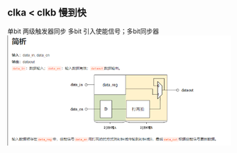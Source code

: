 ## clka < clkb 慢到快 ##
单bit 两级触发器同步
多bit 引入使能信号；多bit同步器
![multi bits](https://github.com/hhh2639168682/Digital-IC-basic-knowledge/blob/main/multi_bits_input/answer_multibits.png "multi bits")
